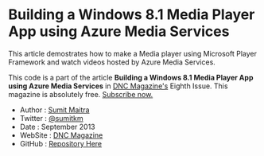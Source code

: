Building a Windows 8.1 Media Player App using Azure Media Services
============================

This article demostrates how to make a Media player using Microsoft Player Framework and watch videos hosted by Azure Media Services. 

This code is a part of the article **Building a Windows 8.1 Media Player App using Azure Media Services** in [DNC Magazine's](http://www.dotnetcurry.com/magazine/dnc-magazine-issue8.aspx) Eighth Issue. This magazine is absolutely free. [Subscribe now.](http://www.dotnetcurry.com/magazine)

* Author  : [Sumit Maitra](http://www.dotnetcurry.com/Author.aspx?AuthorName=Sumit+Maitra)
* Twitter : [@sumitkm](http://www.twitter.com/sumitkm)
* Date    : September 2013
* WebSite : [DNC Magazine](http://www.dncmagazine.com)
* GitHub  : [Repository Here](https://github.com/dotnetcurry/azure-media-player-dncmag-08)


